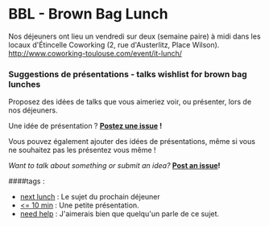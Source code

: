 # BBL - Brown Bag Lunch

Nos déjeuners ont lieu un vendredi sur deux (semaine paire) à midi dans les locaux d'Étincelle Coworking (2, rue d'Austerlitz, Place Wilson).
http://www.coworking-toulouse.com/event/it-lunch/

### Suggestions de présentations - talks wishlist for brown bag lunches

Proposez des idées de talks que vous aimeriez voir, ou présenter, lors de nos déjeuners.

Une idée de présentation ? **[Postez une issue](https://github.com/dojo-toulouse/bbl/issues/new) !**

Vous pouvez également ajouter des idées de présentations, même si vous ne souhaitez pas les présentez vous même !

*Want to talk about something or submit an idea?* **[Post an issue](https://github.com/dojo-toulouse/bbl/issues/new)!**


####tags : 

* [next lunch](https://github.com/dojo-toulouse/bbl/labels/Next%20Lunch) : Le sujet du prochain déjeuner
* [<= 10 min](https://github.com/dojo-toulouse/bbl/labels/%3C%3D%2010%20min) : Une petite présentation.
* [need help](https://github.com/dojo-toulouse/bbl/labels/need%20help) : J'aimerais bien que quelqu'un parle de ce sujet.
